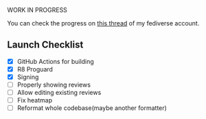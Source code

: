 WORK IN PROGRESS

You can check the progress on [this thread](https://ibasho.vitayuzu.day/@yuzu/statuses/01JSNPQ8WQGHKM39Q5X9F977CA) of my fediverse account.

## Launch Checklist

- [x] GitHub Actions for building
- [x] R8 Proguard
- [x] Signing
- [ ] Properly showing reviews
- [ ] Allow editing existing reviews
- [ ] Fix heatmap
- [ ] Reformat whole codebase(maybe another formatter)
